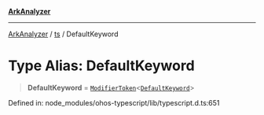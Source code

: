 [**ArkAnalyzer**](../../../../README.md)

***

[ArkAnalyzer](../../../../globals.md) / [ts](../README.md) / DefaultKeyword

# Type Alias: DefaultKeyword

> **DefaultKeyword** = [`ModifierToken`](../interfaces/ModifierToken.md)\<[`DefaultKeyword`](../enumerations/SyntaxKind.md#defaultkeyword)\>

Defined in: node\_modules/ohos-typescript/lib/typescript.d.ts:651

